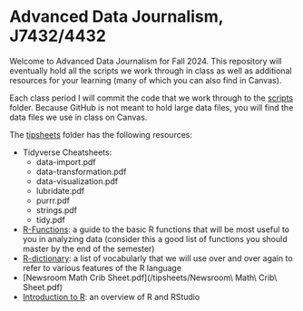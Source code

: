 # Advanced Data Journalism, J7432/4432
 
Welcome to Advanced Data Journalism for Fall 2024. This repository will eventually hold all the scripts we work through in class as well as additional resources for your learning (many of which you can also find in Canvas). 

Each class period I will commit the code that we work through to the [scripts](/scripts/) folder. Because GitHub is not meant to hold large data files, you will find the data files we use in class on Canvas. 

The [tipsheets](/tipsheets) folder has the following resources: 
-   Tidyverse Cheatsheets: 
	- data-import.pdf
	- data-transformation.pdf
	- data-visualization.pdf
	- lubridate.pdf
	- purrr.pdf
	- strings.pdf
	- tidy.pdf
-   [R-Functions](https://eklucas.github.io/ADJF2024/tipsheets/R-Functions.html): a guide to the basic R functions that will be most useful to you in analyzing data (consider this a good list of functions you should master by the end of the semester)
-   [R-dictionary](https://eklucas.github.io/ADJF2024/tipsheets/R-dictionary.html): a list of vocabularly that we will use over and over again to refer to various features of the R language
-   [Newsroom Math Crib Sheet.pdf](/tipsheets/Newsroom\ Math\ Crib\ Sheet.pdf)
-   [Introduction to R](https://eklucas.github.io/ADJF2024/R-dictionary.html): an overview of R and RStudio